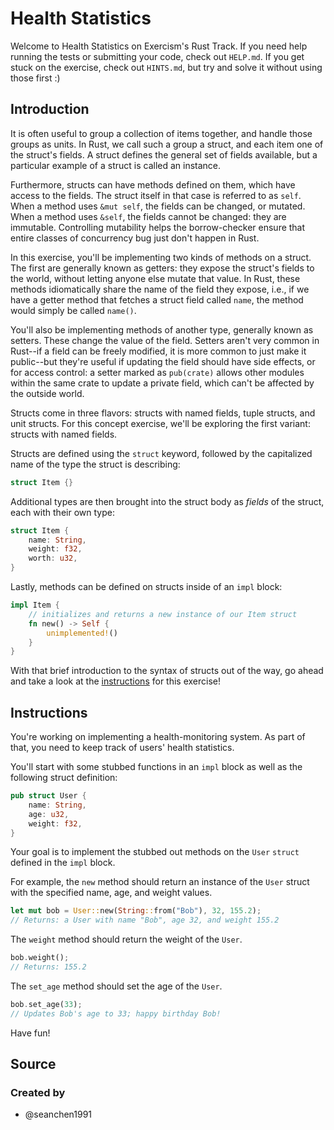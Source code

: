 # Health Statistics

Welcome to Health Statistics on Exercism's Rust Track.
If you need help running the tests or submitting your code, check out `HELP.md`.
If you get stuck on the exercise, check out `HINTS.md`, but try and solve it without using those first :)

## Introduction

It is often useful to group a collection of items together, and handle those groups as units. In Rust, we call such a group a struct, and each item one of the struct's fields. A struct defines the general set of fields available, but a particular example of a struct is called an instance.

Furthermore, structs can have methods defined on them, which have access to the fields. The struct itself in that case is referred to as `self`. When a method uses `&mut self`, the fields can be changed, or mutated. When a method uses `&self`, the fields cannot be changed: they are immutable. Controlling mutability helps the borrow-checker ensure that entire classes of concurrency bug just don't happen in Rust.

In this exercise, you'll be implementing two kinds of methods on a struct. The first are generally known as getters: they expose the struct's fields to the world, without letting anyone else mutate that value. In Rust, these methods idiomatically share the name of the field they expose, i.e., if we have a getter method that fetches a struct field called `name`, the method would simply be called `name()`.

You'll also be implementing methods of another type, generally known as setters. These change the value of the field. Setters aren't very common in Rust--if a field can be freely modified, it is more common to just make it public--but they're useful if updating the field should have side effects, or for access control: a setter marked as `pub(crate)` allows other modules within the same crate to update a private field, which can't be affected by the outside world.

Structs come in three flavors: structs with named fields, tuple structs, and unit structs. For this concept exercise, we'll be exploring the first variant: structs with named fields.

Structs are defined using the `struct` keyword, followed by the capitalized name of the type the struct is describing:

```rust
struct Item {}
```

Additional types are then brought into the struct body as _fields_ of the struct, each with their own type:

```rust
struct Item {
    name: String,
    weight: f32,
    worth: u32,
}
```

Lastly, methods can be defined on structs inside of an `impl` block:

```rust
impl Item {
    // initializes and returns a new instance of our Item struct
    fn new() -> Self {
        unimplemented!()
    }
}
```

With that brief introduction to the syntax of structs out of the way, go ahead and take a look at the [instructions](instructions.md) for this exercise!

## Instructions

You're working on implementing a health-monitoring system. As part of that, you need to keep track of users' health statistics.

You'll start with some stubbed functions in an `impl` block as well as the following struct definition:

```rust
pub struct User {
    name: String,
    age: u32,
    weight: f32,
}
```

Your goal is to implement the stubbed out methods on the `User` `struct` defined in the `impl` block.

For example, the `new` method should return an instance of the `User` struct with the specified name, age, and weight values.

```rust
let mut bob = User::new(String::from("Bob"), 32, 155.2);
// Returns: a User with name "Bob", age 32, and weight 155.2
```

The `weight` method should return the weight of the `User`.

```rust
bob.weight();
// Returns: 155.2
```

The `set_age` method should set the age of the `User`.

```rust
bob.set_age(33);
// Updates Bob's age to 33; happy birthday Bob!
```

Have fun!

## Source

### Created by

- @seanchen1991